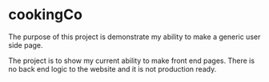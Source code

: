 # cookingCo
The purpose of this project is demonstrate my ability to make a generic user side page.

The project is to show my current ability to make front end pages. There is no back end logic to the website and it is not production ready. 
